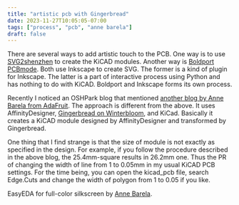 ```yaml
---
title: "artistic pcb with Gingerbread"
date: 2023-11-27T10:05:05-07:00
tags: ["process", "pcb", "anne barela"]
draft: false
---
```


There are several ways to add artistic touch to the PCB. One way is to use [SVG2shenzhen](https://github.com/badgeek/svg2shenzhen) to create the KiCAD modules. Another way is [Boldport PCBmode](https://github.com/boldport/pcbmode). Both use Inkscape to create SVG. The former is a kind of plugin for Inkscape. The latter is a part of interactive process using Python and has nothing to do with KiCAD. Boldport and Inkscape forms its own process.

Recently I noticed an OSHPark blog that mentioned [another blog by Anne Barela from AdaFruit](https://learn.adafruit.com/making-pcb-art-with-gingerbread-and-kicad). The approach is different from the above. It uses AffinityDesigner, [Gingerbread on Winterbloom](https://gingerbread.wntr.dev), and KiCad. Basically it creates a KiCAD module designed by AffinityDesigner and transformed by Gingerbread.

One thing that I find strange is that the size of module is not exactly as specified in the design. For example, if you follow the procedure described in the above blog, the 25.4mm-square results in 26.2mm one. Thus the PR of changing the width of line from 1 to 0.05mm in my usual KiCAD PCB settings. For the time being, you can open the kicad_pcb file, search Edge.Cuts and change the width of polygon from 1 to 0.05 if you like.

EasyEDA for full-color silkscreen by [Anne Barela](https://learn.adafruit.com/colorful-creations-with-the-new-jlcpcb-pcb-service?view=all).


